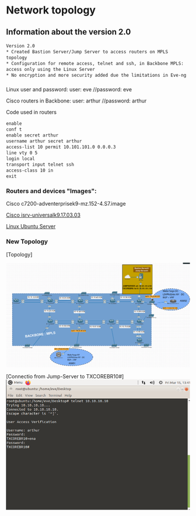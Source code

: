 # Network topology

## Information about the version 2.0

```
Version 2.0
* Created Bastion Server/Jump Server to access routers on MPLS topology
* Configuration for remote access, telnet and ssh, in Backbone MPLS: access only using the Linux Server
* No encryption and more security added due the limitations in Eve-ng
```

###
Linux user and password:  user: eve   //password: eve

Cisco routers in Backbone: user: arthur   //password: arthur

Code used in routers

```
enable
conf t
enable secret arthur
username arthur secret arthur
access-list 10 permit 10.101.101.0 0.0.0.3
line vty 0 5
login local
transport input telnet ssh
access-class 10 in
exit
```



### Routers and devices "Images": 


Cisco c7200-adventerprisek9-mz.152-4.S7.image

[Cisco isrv-universalk9.17.03.03](https://labhub.eu.org/UNETLAB%20II/addons/qemu/Cisco%20ISRv/isrv-universalk9.17.03.03.tgz)

[Linux Ubuntu Server](https://labhub.eu.org/UNETLAB%20I/addons/qemu/linux-ubuntu-18.04-server)




### New Topology


[Topology] 
<p float="left"><img src="https://github.com/arthurddduarte86/Backbone-MPLS-BGP-VRF/blob/main/Version%202.0/Screenshot.png"></p>

[Connectio from Jump-Server to TXCOREBR10#]<img src="https://github.com/arthurddduarte86/Backbone-MPLS-BGP-VRF/blob/main/Version%202.0/Screenshot2.png">
